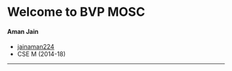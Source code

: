 Welcome to BVP MOSC
===================

#### Aman Jain
- [jainaman224](https://github.com/jainaman224)
- CSE M (2014-18)
---